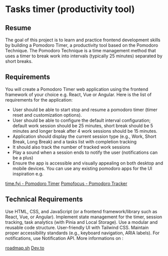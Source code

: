 # Tasks timer (productivity tool)

## Resume

The goal of this project is to learn and practice frontend development skills by building a Pomodoro Timer, a productivity tool based on the Pomodoro Technique.
The Pomodoro Technique is a time management method that uses a timer to break work into intervals (typically 25 minutes) separated by short breaks.

## Requirements

You will create a Pomodoro Timer web application using the frontend framework of your choice e.g. React, Vue or Angular. Here is the list of requirements for the application:

- User should be able to start stop and resume a pomodoro timer (timer reset and customization options).
- User should be able to configure the default interval configuration;
  default work session should be 25 minutes, short break should be 5 minutes and longer break after 4 work sessions should be 15 minutes.
- Application should display the current session type (e.g., Work, Short Break, Long Break) and a tasks list with completion tracking
- It should also track the number of tracked work sessions
- Play a sound when a session ends to notify the user (notifications can be a plus)
- Ensure the app is accessible and visually appealing on both desktop and mobile devices.
  You can use any existing pomodoro apps for the UI inspiration e.g.

[time.fyi - Pomodoro Timer](https://time.fyi/pomodoro)
[Pomofocus - Pomodoro Tracker](https://pomofocus.io/)

## Technical Requirements

Use HTML, CSS, and JavaScript (or a frontend framework/library such as React, Vue, or Angular).
Implement state management for the timer, session tracking, task analytics (with Pinia and Local Storage).
Use a modular and reusable code structure.
User-friendly UI with Tailwind CSS.
Maintain proper accessibility standards (e.g., keyboard navigation, ARIA labels).
For notifications, use Notification API.
More informations on :

[roadmap.sh](https://roadmap.sh/projects/pomodoro-timer)
[Dev.to](https://dev.to/kishansheth/200-project-ideas-from-beginner-to-advanced-with-open-source-contributions-3g6a#36)

